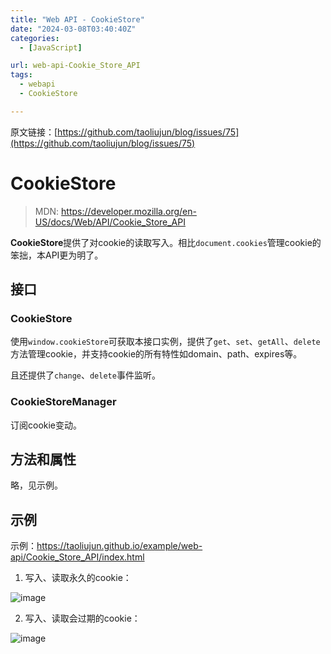 ```yaml
---
title: "Web API - CookieStore"
date: "2024-03-08T03:40:40Z"
categories:
  - [JavaScript]

url: web-api-Cookie_Store_API
tags:
  - webapi
  - CookieStore

---
```



原文链接：[https://github.com/taoliujun/blog/issues/75](https://github.com/taoliujun/blog/issues/75)

<!--hexo

---
url: web-api-Cookie_Store_API
tags:
  - webapi
  - CookieStore
---

-->

# CookieStore

> MDN: https://developer.mozilla.org/en-US/docs/Web/API/Cookie_Store_API

**CookieStore**提供了对cookie的读取写入。相比`document.cookies`管理cookie的笨拙，本API更为明了。

## 接口

### CookieStore

使用`window.cookieStore`可获取本接口实例，提供了`get`、`set`、`getAll`、`delete`方法管理cookie，并支持cookie的所有特性如domain、path、expires等。

且还提供了`change`、`delete`事件监听。

### CookieStoreManager

订阅cookie变动。

## 方法和属性

略，见示例。

## 示例

示例：https://taoliujun.github.io/example/web-api/Cookie_Store_API/index.html

1. 写入、读取永久的cookie：

![image](https://github.com/taoliujun/blog/assets/5689134/d72df988-15d3-4214-ae9a-a6184cb5ba3e)

2. 写入、读取会过期的cookie：

![image](https://github.com/taoliujun/blog/assets/5689134/9a89eb49-7a7f-40f3-b523-6ce5bead38cd)




